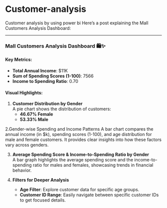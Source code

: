 # Customer-analysis
Customer analysis by using power bi
Here’s a post explaining the Mall Customers Analysis Dashboard:

---

### Mall Customers Analysis Dashboard 🛍️✨ 

#### Key Metrics:
- **Total Annual Income**: $11K  
- **Sum of Spending Scores (1-100)**: 7566  
- **Income to Spending Ratio**: 0.70  

#### Visual Highlights:
1. **Customer Distribution by Gender**  
   A pie chart shows the distribution of customers:  
   - **46.67% Female**  
   - **53.33% Male**

2.Gender-wise Spending and Income Patterns 
   A bar chart compares the annual income (in $k), spending scores (1-100), and age distribution for male and female customers. It provides clear insights into how these factors vary across genders.

3. **Average Spending Score & Income-to-Spending Ratio by Gender**  
   A bar graph highlights the average spending score and the income-to-spending ratio for males and females, showcasing trends in financial behavior.

4. **Filters for Deeper Analysis**  
   - **Age Filter**: Explore customer data for specific age groups.  
   - **Customer ID Range**: Easily navigate between specific customer IDs to get focused details.

